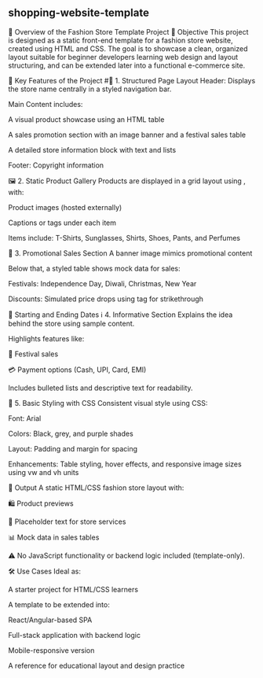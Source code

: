 ## shopping-website-template
🧵 Overview of the Fashion Store Template Project
🎯 Objective
This project is designed as a static front-end template for a fashion store website, created using HTML and CSS. The goal is to showcase a clean, organized layout suitable for beginner developers learning web design and layout structuring, and can be extended later into a functional e-commerce site.

🔑 Key Features of the Project
#🧱 1. Structured Page Layout
Header: Displays the store name centrally in a styled navigation bar.

Main Content includes:

A visual product showcase using an HTML table

A sales promotion section with an image banner and a festival sales table

A detailed store information block with text and lists

Footer: Copyright information

🖼️ 2. Static Product Gallery
Products are displayed in a grid layout using <table>, with:

Product images (hosted externally)

Captions or tags under each item

Items include: T-Shirts, Sunglasses, Shirts, Shoes, Pants, and Perfumes

🎉 3. Promotional Sales Section
A banner image mimics promotional content

Below that, a styled table shows mock data for sales:

Festivals: Independence Day, Diwali, Christmas, New Year

Discounts: Simulated price drops using <s></s> tag for strikethrough

📝 Starting and Ending Dates
ℹ️ 4. Informative Section
Explains the idea behind the store using sample content.

Highlights features like:

🎉 Festival sales

💳 Payment options (Cash, UPI, Card, EMI)

Includes bulleted lists and descriptive text for readability.

💅 5. Basic Styling with CSS
Consistent visual style using CSS:

Font: Arial

Colors: Black, grey, and purple shades

Layout: Padding and margin for spacing

Enhancements: Table styling, hover effects, and responsive image sizes using vw and vh units

🧾 Output
A static HTML/CSS fashion store layout with:

🛍️ Product previews

📃 Placeholder text for store services

📊 Mock data in sales tables

⚠️ No JavaScript functionality or backend logic included (template-only).

🛠️ Use Cases
Ideal as:

A starter project for HTML/CSS learners

A template to be extended into:

React/Angular-based SPA

Full-stack application with backend logic

Mobile-responsive version

A reference for educational layout and design practice
